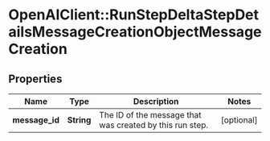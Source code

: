 # OpenAIClient::RunStepDeltaStepDetailsMessageCreationObjectMessageCreation

## Properties
Name | Type | Description | Notes
------------ | ------------- | ------------- | -------------
**message_id** | **String** | The ID of the message that was created by this run step. | [optional] 

